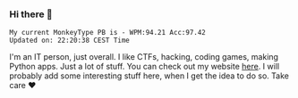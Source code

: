 ### Hi there 👋
<!-- PB START -->
```
My current MonkeyType PB is - WPM:94.21 Acc:97.42
Updated on: 22:20:38 CEST Time
```
<!-- PB END -->
I'm an IT person, just overall. I like CTFs, hacking, coding games, making Python apps. Just a lot of stuff.
You can check out my website [here](https://skill3472.github.io/).
I will probably add some interesting stuff here, when I get the idea to do so. Take care ❤️
